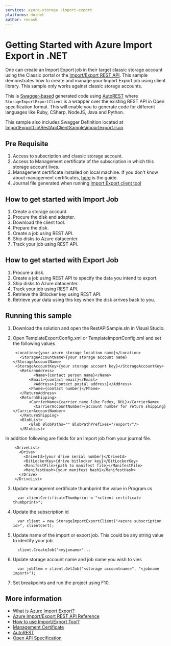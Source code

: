```yaml
---
services: azure-storage -import-export
platforms: dotnet
author: renash
---
```


# Getting Started with Azure Import Export in .NET

One can create an Import Export job in their target classic storage account using the Classic portal or the [Import/Export REST API](https://msdn.microsoft.com/en-us/library/dn529096.aspx). This sample demonstrates how to create and manage your Import Export job using client library. This sample only works against classic storage accounts.

This is [Swagger-based](https://github.com/OAI/OpenAPI-Specification/blob/master/README.md) generated code using [AutoREST](https://github.com/Azure/autorest/blob/master/README.md) where `StorageImportExportClient` is a wrapper over the existing REST API in Open specification format. This will enable you to generate code for different languages like Ruby, CSharp, NodeJS, Java and Python.

This sample also includes Swagger Definition located at [ImportExportLib\RestApiClientSample\importexport.json](https://github.com/Azure-Samples/storage-dotnet-import-export-job-management/blob/master/ImportExportLib/importexport.json)

## Pre Requisite
1. Access to subscription and classic storage account.
2. Access to Management certificate of the subscription in which this storage account lives.
3. Management certificate installed on local machine. If you don't know about management certificates, [here](https://azure.microsoft.com/en-us/documentation/articles/cloud-services-certs-create/) is the guide.
3. Journal file generated when running [Import Export client tool](http://go.microsoft.com/fwlink/?LinkID=301900&clcid=0x409)

## How to get started with Import Job
1.	Create a storage account.
2.	Procure the disk and adapter.
3.	Download the client tool.
4.	Prepare the disk.
5.	Create a job using REST API.
6.	Ship disks to Azure datacenter.
7.	Track your job using REST API.

## How to get started with Export Job
1.	Procure a disk.
2.	Create a job using REST API to specify the data you intend to export.
3.	Ship disks to Azure datacenter.
4.	Track your job using REST API.
5.	Retrieve the Bitlocker key using REST API.
6.	Retrieve your data using this key when the disk arrives back to you.

## Running this sample

1. Download the solution and open the RestAPISample.sln in Visual Studio.
2. Open TemplateExportConfig.xml or TemplateImportConfig.xml and set the following values


	    <Location>{your azure storage location name}</Location>
	      <StorageAccountName>{your storage account name}</StorageAccountName>
	    <StorageAccountKey>{your storage account key}</StorageAccountKey>
  	      <ReturnAddress>
    	        <Name>{contact person name}</Name>
      	      <Email>{contact email}</Email>
        	    <Address>{contact postal address}</Address>
          	  <Phone>{contact number}</Phone>
          </ReturnAddress>
          <ReturnShipping>
              <CarrierName>{carrier name like Fedex, DHL}</CarrierName>
    	        <CarrierAccountNumber>{account number for return shipping}</CarrierAccountNumber>
          </ReturnShipping>
          <BlobList>
              <Blob BlobPaths="" BlobPathPrefixes="/export/"/>
          </BlobList>

In addition following are fields for an Import job from your journal file.

	    <DriveList>
	      <Drive>
	        <DriveId>{your drive serial number}</DriveId>
	        <BitLockerKey>{drive bitlocker key}</BitLockerKey>
	        <ManifestFile>{path to manifest file}</ManifestFile>
	        <ManifestHash>{your manifest hash}</ManifestHash>
	      </Drive>
	    </DriveList>

3. Update managemnt certificate thumbprint the value in Program.cs

	     var clientCertificateThumbprint = "<client certificate thumbprint>";

4. Update the subscription id

  	     var client = new StorageImportExportClient("<azure subscription id>", clientCert);

5. Update name of the import or export job. This could be any string value to identify your job.

  	     client.CreateJob("<myjoname>"...

6. Update  storage account name and job name you wish to vies

  	     var jobItem = client.GetJob("<storage accountname>", "<jobname import>");

4. Set breakpoints and run the project using F10.

## More information
- [What is Azure Import Export?](https://azure.microsoft.com/en-us/documentation/articles/storage-import-export-service/)
- [Azure Import/Export REST API Reference](https://msdn.microsoft.com/en-us/library/dn529096.aspx)
- [How to use Import/Export Tool?](https://msdn.microsoft.com/en-us/library/dn529093.aspx)
- [Management Certificate](https://azure.microsoft.com/en-us/documentation/articles/cloud-services-certs-create/)
- [AutoREST](https://github.com/Azure/autorest/blob/master/README.md)
- [Open API Specification](https://github.com/OAI/OpenAPI-Specification/blob/master/README.md)
